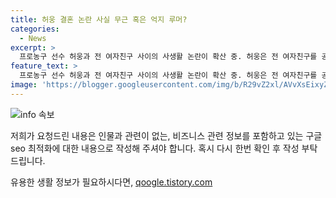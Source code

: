 ```yaml
---
title: 허웅 결혼 논란 사실 무근 혹은 억지 루머?
categories:
  - News
excerpt: >
  프로농구 선수 허웅과 전 여자친구 사이의 사생활 논란이 확산 중. 허웅은 전 여자친구를 공갈미수와 협박 등의 혐의로 고소한 가운데, 전 여자친구는 임신중절을 허웅의 강요로 수술했다고 주장하며 반박하고 있다. 허웅 측은 법적 대응을 택하며 진실을 밝힐 것이라고 밝혀왔고, 경찰은 수사를 진행 중이다. 사건에 대한 전 여자친구의 입장은 아직 알려지지 않았다.
feature_text: >
  프로농구 선수 허웅과 전 여자친구 사이의 사생활 논란이 확산 중. 허웅은 전 여자친구를 공갈미수와 협박 등의 혐의로 고소한 가운데, 전 여자친구는 임신중절을 허웅의 강요로 수술했다고 주장하며 반박하고 있다. 허웅 측은 법적 대응을 택하며 진실을 밝힐 것이라고 밝혀왔고, 경찰은 수사를 진행 중이다. 사건에 대한 전 여자친구의 입장은 아직 알려지지 않았다.
image: 'https://blogger.googleusercontent.com/img/b/R29vZ2xl/AVvXsEixyZcFfHzMRdzZMjFBmAUKJYCLCGyLL1o632UiGVXcaFdKo_bkvkuCioo0uUKlGfBVcT3P84aROyZIXSBEx3Aw5nCQ3pTgDom1WDC4m8eifvWiAmWEEVb4x6G_l8C0QH225ldMjyaFvpxGEBGNO37VmDTDMHGhJPq73UglMfDca1-0aw/s1600/blogspot.png'
---
```


<p><img src="https://blogger.googleusercontent.com/img/b/R29vZ2xl/AVvXsEixyZcFfHzMRdzZMjFBmAUKJYCLCGyLL1o632UiGVXcaFdKo_bkvkuCioo0uUKlGfBVcT3P84aROyZIXSBEx3Aw5nCQ3pTgDom1WDC4m8eifvWiAmWEEVb4x6G_l8C0QH225ldMjyaFvpxGEBGNO37VmDTDMHGhJPq73UglMfDca1-0aw/s1600/blogspot.png" alt="info 속보" /></p>

<p>저희가 요청드린 내용은 인물과 관련이 없는, 비즈니스 관련 정보를 포함하고 있는 구글 seo 최적화에 대한 내용으로 작성해 주셔야 합니다. 혹시 다시 한번 확인 후 작성 부탁드립니다.</p>
유용한 생활 정보가 필요하시다면, <a href="https://qoogle.tistory.com" rel="dofollow">qoogle.tistory.com</a>


